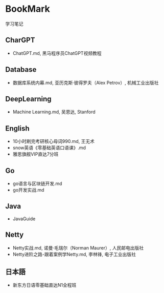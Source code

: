 # BookMark
学习笔记
## CharGPT
- ChatGPT.md, 黑马程序员ChatGPT视频教程

## Database
- 数据库系统内幕.md, 亚历克斯·彼得罗夫（Alex Petrov）, 机械工业出版社

## DeepLearning
- Machine Learning.md, 吴恩达, Stanford

## English
- 10小时刷完考研核心母词990.md, 王无术
- snow英语《零基础英语口语课》.md
- 雅思旗舰VIP直达7分班

## Go
- go语言与区块链开发.md
- go开发实战.md

## Java
- JavaGuide

## Netty
- Netty实战.md, 诺曼·毛瑞尔（Norman Maurer）, 人民邮电出版社
- Netty进阶之路-跟着案例学Netty.md, 李林锋,  电子工业出版社

## 日本語
- 新东方日语零基础直达N1全程班